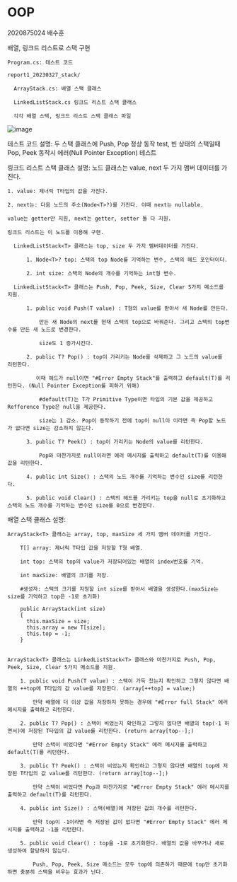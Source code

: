 # OOP
2020875024 배수훈

  배열, 링크드 리스트로 스택 구현
 
    Program.cs: 테스트 코드
  
    report1_20230327_stack/
    
      ArrayStack.cs: 배열 스택 클래스
      
      LinkedListStack.cs 링크드 리스트 스택 클래스
      
      각각 배열 스택, 링크드 리스트 스택 클래스 파일
      
      
![image](https://user-images.githubusercontent.com/117576404/227758181-1911934a-b6a5-4f75-99e6-12f85b05e094.png)

테스트 코드 설명: 두 스택 클래스에 Push, Pop 정상 동작 test, 빈 상태의 스택일때 Pop, Peek 동작시 에러(Null Pointer Exception) 테스트

링크드 리스트 스택 클래스 설명: 노드 클래스는 value, next 두 가지 멤버 데이터를 가진다. 

    1. value: 제너릭 T타입의 값을 가진다.
    
    2. next는: 다음 노드의 주소(Node<T>?)를 가진다. 이때 next는 nullable.
    
    value는 getter만 지원, next는 getter, setter 둘 다 지원.
    
    링크드 리스트는 이 노드를 이용해 구현.
    
      LinkedListStack<T> 클래스는 top, size 두 가지 멤버데이터를 가진다.

          1. Node<T>? top: 스택의 top Node를 기억하는 변수, 스택의 헤드 포인터이다.

          2. int size: 스택의 Node의 개수를 기억하는 int형 변수.

      LinkedListStack<T> 클래스는 Push, Pop, Peek, Size, Clear 5가지 메소드를 지원.

          1. public void Push(T value) : T형의 value를 받아서 새 Node를 만든다.

              만든 새 Node의 next를 현재 스택의 top으로 바꿔준다. 그리고 스택의 top변수를 만든 새 노드로 변경한다.

              size도 1 증가시킨다.

          2. public T? Pop() : top이 가리키는 Node를 삭제하고 그 노드의 value를 리턴한다.

             이때 헤드가 null이면 "#Error Empty Stack"를 출력하고 default(T)를 리턴한다. (Null Pointer Exception를 피하기 위해)

              #default(T)는 T가 Primitive Type이면 타입의 기본 값을 제공하고 Refference Type은 null을 제공한다.

              size는 1 감소. Pop이 동작하기 전에 top이 null이 이라면 즉 Pop할 노드가 없다면 size는 감소하지 않는다. 

          3. public T? Peek() : top이 가리키는 Node의 value를 리턴한다.

              Pop와 마찬가지로 null이라면 에러 메시지를 출력하고 default(T)를 이용해 값을 리턴한다.

          4. public int Size() : 스택의 노드 개수를 기억하는 변수인 size를 리턴한다.

          5. public void Clear() : 스택의 헤드를 가리키는 top을 null로 초기화하고 스택의 노드 개수를 기억하는 변수인 size를 0으로 변경한다.
  
배열 스택 클래스 설명: 
  
    ArrayStack<T> 클래스는 array, top, maxSize 세 가지 멤버 데이터를 가진다.
  
        T[] array: 제너릭 T타입 값을 저장할 T형 배열.
          
        int top: 스택의 top의 value가 저장되어있는 배열의 index번호를 기억.
          
        int maxSize: 배열의 크기를 저장.
          
        #생성자: 스택의 크기를 지정할 int size를 받아서 배열을 생성한다.(maxSize는 size를 기억하고 top은 -1로 초기화)
  
        public ArrayStack(int size)
        {
          this.maxSize = size;
          this.array = new T[size];
          this.top = -1;
        }
  
  
    ArrayStack<T> 클래스는 LinkedListStack<T> 클래스와 마찬가지로 Push, Pop, Peek, Size, Clear 5가지 메소드를 지원.
  
        1. public void Push(T value) : 스택이 가득 찼는지 확인하고 그렇지 않다면 배열의 ++top에 T타입의 값 value를 저장한다. (array[++top] = value;)
  
            만약 배열에 더 이상 값을 저장하지 못하는 경우에 "#Error full Stack" 에러 메시지를 출력하고 리턴한다.
  
        2. public T? Pop() : 스택이 비었는지 확인하고 그렇지 않다면 배열의 top(-1 하면서)에 저장된 T타입의 값 value를 리턴한다. (return array[top--];)
  
            만약 스택이 비었다면 "#Error Empty Stack" 에러 메시지를 출력하고 default(T)를 리턴한다.
  
        3. public T? Peek() : 스택이 비었는지 확인하고 그렇지 않다면 배열의 top에 저장된 T타입의 값 value를 리턴한다. (return array[top--];)
  
            만약 스택이 비었다면 Pop과 마찬가지로 "#Error Empty Stack" 에러 메시지를 출력하고 default(T)를 리턴한다.
  
        4. public int Size() : 스택(배열)에 저장된 값의 개수를 리턴한다.
  
            만약 top이 -1이라면 즉 저장된 값이 없다면 "#Error Empty Stack" 에러 메시지를 출력하고 -1을 리턴한다.
  
        5. public void Clear() : top을 -1로 초기화한다. 배열의 값을 바꾸거나 새로 생성하여 할당하지 않는다.
  
            Push, Pop, Peek, Size 메소드는 모두 top에 의존하기 때문에 top만 초기화하면 충분히 스택을 비우는 효과가 난다.
